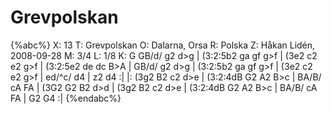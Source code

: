 # Grevpolskan

{%abc%}
X: 13
T: Grevpolskan
O: Dalarna, Orsa
R: Polska
Z: Håkan Lidén, 2008-09-28
M: 3/4
L: 1/8
K: G
GB/d/ g2 d>g | (3:2:5b2 ga gf g>f | (3e2 c2 e2 g>f | (3:2:5e2 de dc B>A |
GB/d/ g2 d>g | (3:2:5b2 ga gf g>f | (3e2 c2 e2 g>f | ed/^c/ d4 | z2 d4 :|
|: (3g2 B2 c2  d>e | (3:2:4dB G2 A2 B>c | BA/B/ cA FA | (3G2 G2 B2 d>d | 
(3g2 B2 c2  d>e | (3:2:4dB G2 A2 B>c | BA/B/ cA FA | G2 G4 :|
{%endabc%}

